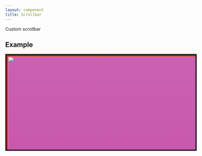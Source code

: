```yaml
---
layout: component
title: Scrollbar
---
```


Custom scrollbar

## Example

<style>
	.scrollbar{
		background: #f1f1f1;
		position: fixed;
		/*border-radius: 4px;*/
	}
	.scrollbar .bar{
		position: relative;
		background: #909190;
		border-radius: 4px;
		height: 100px;
		border: solid 1px rgba(109, 109, 109, 0.9);
	}
	.scrollbar .bar:hover{
		background: #656565;
	}
	.scrollbar-active-y{
		padding-right: 12px;
	}
	.scrollbar-vertical{
		width: 10px;
		padding: 5px 1px;
		height: 100%;
	}
	.scrollbar-vertical>.bar{
		width: 8px;
	}

</style>
<div component="scrollbar" style="width: 600px; height: 300px; border: solid 4px #222; background: #444; overflow-y: scroll;">
  <div style="width: 100%; height: 2000px; background: #cb60b3; background: linear-gradient(to bottom, #cb60b3 0%,#c146a1 50%,#a80077 51%,#db36a4 100%); border: solid 4px #f00;">
    <img src="../images/sample/2.jpg" style="object-fit: cover; width: 100%; height: 100%;" />
  </div>
</div>
